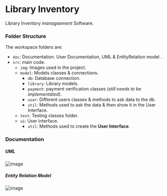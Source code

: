 # Library Inventory
Library Inventory $managaement$ Software.


### Folder Structure
The workspace folders are:
- `doc`: Documentation. User Documentation, UML & EntityRelation model .
- `src`: main code.
	-  `img`: Images used in the project.
	- `model`: Models classes & connections.
		- `db`: Database connection.
		- `library`: Library models.
		- `payment`: payment verification classes (*still needs to be implementated*).
		- `user`: Different users classes & methods to ask data to the db.
		- `util`: Methods used to ask the data & then show it in the User Interface.
	- `test`: Testing classes folder.
	- `ui`: User interface.
		- `util`: Methods used to create the **User Interface**.


### Documentation
##### UML
![image](https://user-images.githubusercontent.com/73601742/176975670-2a2654fa-743d-4ac4-8a47-308ea8fb799c.png)

##### Entity Relation Model
![image](https://user-images.githubusercontent.com/73601742/176975720-1539600d-31dd-48e6-bc74-6e0c17647925.png)
